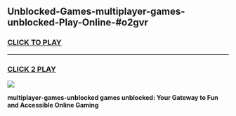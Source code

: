 
## Unblocked-Games-multiplayer-games-unblocked-Play-Online-#o2gvr
<h3>
<a href="https://premium.freeplayer.one?title=multiplayer-games-unblocked&ref=27F">CLICK TO PLAY</a></h3>
<hr>

<h3>
<a href="https://premium.freeplayer.one?title=multiplayer-games-unblocked&ref=27F">CLICK 2 PLAY</a>
  
</h3>

<a href="https://premium.freeplayer.one?title=multiplayer-games-unblocked&ref=27F"><img src="https://clearcache.store/games.png"></a>


**multiplayer-games-unblocked games unblocked: Your Gateway to Fun and Accessible Online Gaming**
